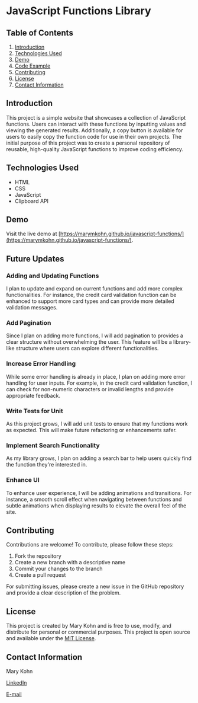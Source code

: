# JavaScript Functions Library

## Table of Contents

1. [Introduction](#introduction)
2. [Technologies Used](#technologies-used)
3. [Demo](#demo)
4. [Code Example](#code-example)
5. [Contributing](#contributing)
6. [License](#license)
7. [Contact Information](#contact-information)

## Introduction

This project is a simple website that showcases a collection of JavaScript functions. Users can interact with these functions by inputting values and viewing the generated results. Additionally, a copy button is available for users to easily copy the function code for use in their own projects. The initial purpose of this project was to create a personal repository of reusable, high-quality JavaScript functions to improve coding efficiency.

## Technologies Used

- HTML
- CSS
- JavaScript
- Clipboard API

## Demo

Visit the live demo at [https://marymkohn.github.io/javascript-functions/](https://marymkohn.github.io/javascript-functions/).

## Future Updates
 ### Adding and Updating Functions
I plan to update and expand on current functions and add more complex functionalities. For instance, the credit card validation function can be enhanced to support more card types and can provide more detailed validation messages.

 ### Add Pagination
Since I plan on adding more functions, I will add pagination to provides a clear structure without overwhelming the user. This feature will be a library-like structure where users can explore different functionalities.

 ### Increase Error Handling
While some error handling is already in place, I plan on adding more error handling for user inputs. For example, in the credit card validation function, I can check for non-numeric characters or invalid lengths and provide appropriate feedback.

 ### Write Tests for Unit
As this project grows, I will add unit tests to ensure that my functions work as expected. This will make future refactoring or enhancements safer.

 ### Implement Search Functionality
As my library grows, I plan on adding a search bar to help users quickly find the function they're interested in.

 ### Enhance UI
To enhance user experience, I will be adding animations and transitions. For instance, a smooth scroll effect when navigating between functions and subtle animations when displaying results to elevate the overall feel of the site.


## Contributing

Contributions are welcome! To contribute, please follow these steps:

1. Fork the repository
2. Create a new branch with a descriptive name
3. Commit your changes to the branch
4. Create a pull request

For submitting issues, please create a new issue in the GitHub repository and provide a clear description of the problem.

## License

This project is created by Mary Kohn and is free to use, modify, and distribute for personal or commercial purposes.
This project is open source and available under the [MIT License](LICENSE).

## Contact Information

Mary Kohn

[LinkedIn](www.linkedin/in/marymkohn)

[E-mail](mailto:marymkohn@gmail.com)


